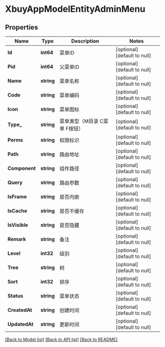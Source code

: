 # XbuyAppModelEntityAdminMenu

## Properties
Name | Type | Description | Notes
------------ | ------------- | ------------- | -------------
**Id** | **int64** | 菜单ID | [optional] [default to null]
**Pid** | **int64** | 父菜单ID | [optional] [default to null]
**Name** | **string** | 菜单名称 | [optional] [default to null]
**Code** | **string** | 菜单编码 | [optional] [default to null]
**Icon** | **string** | 菜单图标 | [optional] [default to null]
**Type_** | **string** | 菜单类型（M目录 C菜单 F按钮） | [optional] [default to null]
**Perms** | **string** | 权限标识 | [optional] [default to null]
**Path** | **string** | 路由地址 | [optional] [default to null]
**Component** | **string** | 组件路径 | [optional] [default to null]
**Query** | **string** | 路由参数 | [optional] [default to null]
**IsFrame** | **string** | 是否内嵌 | [optional] [default to null]
**IsCache** | **string** | 是否不缓存 | [optional] [default to null]
**IsVisible** | **string** | 是否隐藏 | [optional] [default to null]
**Remark** | **string** | 备注 | [optional] [default to null]
**Level** | **int32** | 级别 | [optional] [default to null]
**Tree** | **string** | 树 | [optional] [default to null]
**Sort** | **int32** | 排序 | [optional] [default to null]
**Status** | **string** | 菜单状态 | [optional] [default to null]
**CreatedAt** | **string** | 创建时间 | [optional] [default to null]
**UpdatedAt** | **string** | 更新时间 | [optional] [default to null]

[[Back to Model list]](../README.md#documentation-for-models) [[Back to API list]](../README.md#documentation-for-api-endpoints) [[Back to README]](../README.md)

